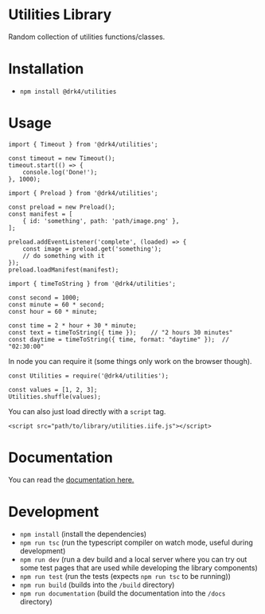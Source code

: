 # Utilities Library

Random collection of utilities functions/classes.

# Installation

-   `npm install @drk4/utilities`

# Usage

```
import { Timeout } from '@drk4/utilities';

const timeout = new Timeout();
timeout.start(() => {
    console.log('Done!');
}, 1000);
```

```
import { Preload } from '@drk4/utilities';

const preload = new Preload();
const manifest = [
    { id: 'something', path: 'path/image.png' },
];

preload.addEventListener('complete', (loaded) => {
    const image = preload.get('something');
    // do something with it
});
preload.loadManifest(manifest);
```

```
import { timeToString } from '@drk4/utilities';

const second = 1000;
const minute = 60 * second;
const hour = 60 * minute;

const time = 2 * hour + 30 * minute;
const text = timeToString({ time });    // "2 hours 30 minutes"
const daytime = timeToString({ time, format: "daytime" });  // "02:30:00"
```

In node you can require it (some things only work on the browser though).

```
const Utilities = require('@drk4/utilities');

const values = [1, 2, 3];
Utilities.shuffle(values);
```

You can also just load directly with a `script` tag.

```
<script src="path/to/library/utilities.iife.js"></script>
```

# Documentation

You can read the [documentation here.](docs/README.md)

# Development

-   `npm install` (install the dependencies)
-   `npm run tsc` (run the typescript compiler on watch mode, useful during development)
-   `npm run dev` (run a dev build and a local server where you can try out some test pages that are used while developing the library components)
-   `npm run test` (run the tests (expects `npm run tsc` to be running))
-   `npm run build` (builds into the `/build` directory)
-   `npm run documentation` (build the documentation into the `/docs` directory)
